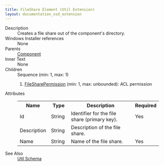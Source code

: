 ```yaml
---
title: FileShare Element (Util Extension)
layout: documentation_xsd_extension
---
```

<dl>
  <dt>Description</dt>
  <dd>Creates a file share out of the component's directory.</dd>
  <dt>Windows Installer references</dt>
  <dd>None</dd>
  <dt>Parents</dt>
  <dd>
    <a href="../../wix/component/">Component</a>
  </dd>
  <dt>Inner Text</dt>
  <dd>None</dd>
  <dt>Children</dt>
  <dd>Sequence (min: 1, max: 1)<ol><li><a href="../../util/filesharepermission" class="extension">FileSharePermission</a> (min: 1, max: unbounded): ACL permission</li></ol></dd>
  <dt>Attributes</dt>
  <dd>
    <table cellspacing="0" cellpadding="0" class="schema">
      <tr>
        <th width="15%">Name</th>
        <th width="15%">Type</th>
        <th width="65%">Description</th>
        <th width="15%">Required</th>
      </tr>
      <tr>
        <td>Id</td>
        <td>String</td>
        <td>Identifier for the file share (primary key).</td>
        <td>Yes</td>
      </tr>
      <tr>
        <td>Description</td>
        <td>String</td>
        <td>Description of the file share.</td>
        <td>&nbsp;</td>
      </tr>
      <tr>
        <td>Name</td>
        <td>String</td>
        <td>Name of the file share.</td>
        <td>Yes</td>
      </tr>
    </table>
  </dd>
  <dt>See Also</dt>
  <dd>
    <a href="../">Util Schema</a>
  </dd>
</dl>
